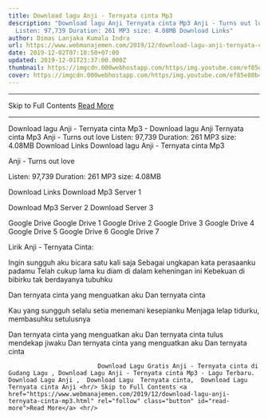```yaml
---
title: Download lagu Anji - Ternyata cinta Mp3
description: "Download lagu Anji Ternyata cinta Mp3 Anji - Turns out love
  Listen: 97,739 Duration: 261 MP3 size: 4.08MB Download Links"
author: Dimas Lanjaka Kumala Indra
url: https://www.webmanajemen.com/2019/12/download-lagu-anji-ternyata-cinta-mp3.html
date: 2019-12-02T07:10:50+07:00
updated: 2019-12-01T23:37:00.000Z
thumbnail: https://imgcdn.000webhostapp.com/https/img.youtube.com/ef85e80b42817d14e94b2f885480a9b6.jpeg
cover: https://imgcdn.000webhostapp.com/https/img.youtube.com/ef85e80b42817d14e94b2f885480a9b6.jpeg
---
```


<hr/> Skip to Full Contents <a href="https://www.webmanajemen.com/2019/12/download-lagu-anji-ternyata-cinta-mp3.html" rel="follow" class="button" id="read-more">Read More</a> <hr/> Download lagu Anji - Ternyata cinta Mp3 - Download lagu Anji Ternyata cinta Mp3 Anji - Turns out love Listen: 97,739 Duration: 261 MP3 size: 4.08MB Download Links Download lagu Anji - Ternyata cinta Mp3

  Anji - Turns out love 

  Listen: 97,739 
  Duration: 261 
  MP3 size: 4.08MB 

  Download Links 
  Download Mp3 Server 1 

  Download Mp3 Server 2 
  Download Server 3 


  Google Drive   Google Drive 1 
  Google Drive 2 
  Google Drive 3 
  Google Drive 4 
  Google Drive 5 
  Google Drive 6 
  Google Drive 7 


                             
Lirik Anji - Ternyata Cinta:
                             
Ingin sungguh aku bicara satu kali saja
  Sebagai ungkapan kata perasaanku padamu
  Telah cukup lama ku diam di dalam keheningan ini
  Kebekuan di bibirku tak berdayanya tubuhku
  
  Dan ternyata cinta yang menguatkan aku
  Dan ternyata cinta
  
  Kau yang sungguh selalu setia menemani kesepianku
  Menjaga lelap tidurku, membasuhku setulusnya
  
  Dan ternyata cinta yang menguatkan aku
  Dan ternyata cinta tulus mendekap jiwaku
  Dan ternyata cinta yang menguatkan aku
  Dan ternyata cinta                                 
                                 
                             Download Lagu Gratis Anji - Ternyata cinta di Gudang Lagu , Download Lagu Anji - Ternyata cinta Mp3 - Lagu Terbaru.                                                         Download Lagu Anji ,  Download Lagu  Ternyata cinta,  Download Lagu  Ternyata cinta Anji <hr/> Skip to Full Contents <a href="https://www.webmanajemen.com/2019/12/download-lagu-anji-ternyata-cinta-mp3.html" rel="follow" class="button" id="read-more">Read More</a> <hr/>